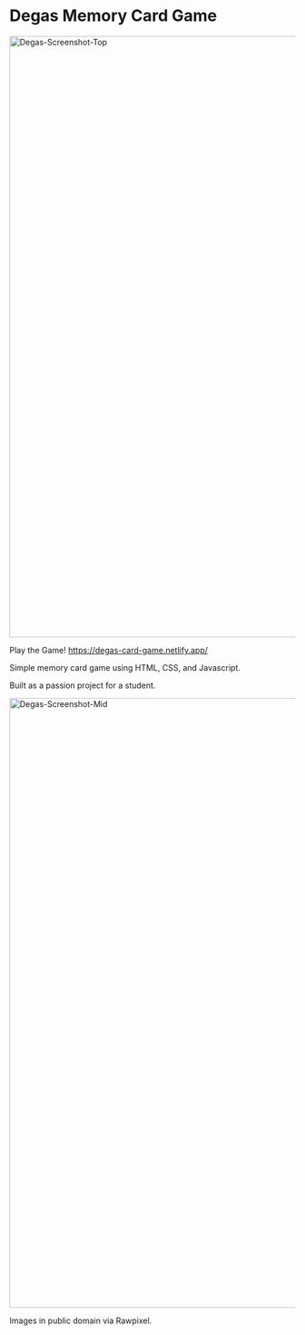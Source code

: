 
# Degas Memory Card Game

<img width="1060" alt="Degas-Screenshot-Top" src="https://user-images.githubusercontent.com/33885541/132638552-6583def9-130e-43eb-b409-95e0ab8f3d9f.png">


Play the Game!
https://degas-card-game.netlify.app/

Simple memory card game using HTML, CSS, and Javascript.

Built as a passion project for a student.

<img width="1075" alt="Degas-Screenshot-Mid" src="https://user-images.githubusercontent.com/33885541/132638415-7b5592f1-0951-4486-ae38-243824289ae9.png">









Images in public domain via Rawpixel.
